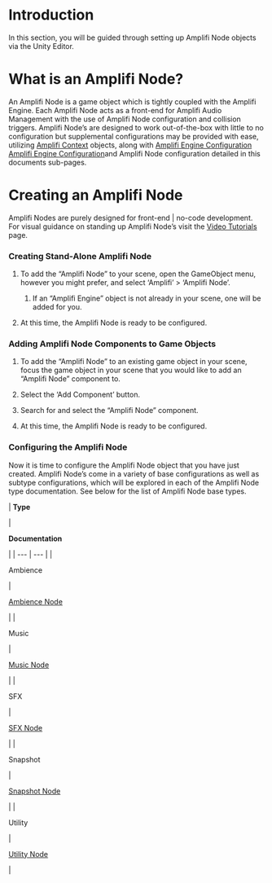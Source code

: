 Introduction
============

In this section, you will be guided through setting up Amplifi Node objects via the Unity Editor.

What is an Amplifi Node?
========================

An Amplifi Node is a game object which is tightly coupled with the Amplifi Engine. Each Amplifi Node acts as a front-end for Amplifi Audio Management with the use of Amplifi Node configuration and collision triggers. Amplifi Node’s are designed to work out-of-the-box with little to no configuration but supplemental configurations may be provided with ease, utilizing [Amplifi Context](Amplifi-Context-Configuration_29852062.md) objects, along with [Amplifi Engine Configuration](Amplifi-Engine-Configuration_30474242.md) [Amplifi Engine Configuration](Amplifi-Engine-Configuration_30474242.md)and Amplifi Node configuration detailed in this documents sub-pages.

Creating an Amplifi Node
========================

Amplifi Nodes are purely designed for front-end | no-code development. For visual guidance on standing up Amplifi Node’s visit the [Video Tutorials](https://toxiccyphergames.atlassian.net/wiki/spaces/Amplifi/pages/29884437) page.

### Creating Stand-Alone Amplifi Node

1.  To add the “Amplifi Node” to your scene, open the GameObject menu, however you might prefer, and select ‘Amplifi’ > ‘Amplifi Node’.
    
    1.  If an “Amplifi Engine” object is not already in your scene, one will be added for you.
        
2.  At this time, the Amplifi Node is ready to be configured.
    

### Adding Amplifi Node Components to Game Objects

1.  To add the “Amplifi Node” to an existing game object in your scene, focus the game object in your scene that you would like to add an “Amplifi Node” component to.
    
2.  Select the ‘Add Component’ button.
    
3.  Search for and select the “Amplifi Node” component.
    
4.  At this time, the Amplifi Node is ready to be configured.
    

### Configuring the Amplifi Node

Now it is time to configure the Amplifi Node object that you have just created. Amplifi Node’s come in a variety of base configurations as well as subtype configurations, which will be explored in each of the Amplifi Node type documentation. See below for the list of Amplifi Node base types.

| 
**Type**

 | 

**Documentation**

 |
| --- | --- |
| 

Ambience

 | 

[Ambience Node](Ambience-Node_28770351.md)

 |
| 

Music

 | 

[Music Node](Music-Node_28278804.md)

 |
| 

SFX

 | 

[SFX Node](SFX-Node_28639274.md)

 |
| 

Snapshot

 | 

[Snapshot Node](Snapshot-Node_28704810.md)

 |
| 

Utility

 | 

[Utility Node](Utility-Node_30867468.md)

 |